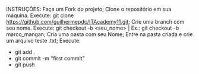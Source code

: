 INSTRUÇÕES:
Faça um Fork do projeto;
Clone o repositório em sua máquina. Execute: git clone https://github.com/guilhermepdc/ITAcademy11.git;
Crie uma branch com seu nome. Execute: git checkout -b <seu_nome> | Ex.: git checkout -b marco_mangan;
Cria uma pasta com seu Nome;
Entre na pasta criada e crie um arquivo teste .txt;
Execute:
- git add .
- git commit -m "first commit"
- git push
